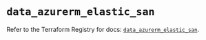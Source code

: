 # `data_azurerm_elastic_san`

Refer to the Terraform Registry for docs: [`data_azurerm_elastic_san`](https://registry.terraform.io/providers/hashicorp/azurerm/4.47.0/docs/data-sources/elastic_san).
